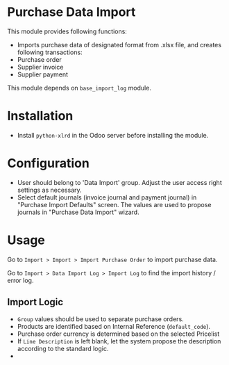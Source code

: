 Purchase Data Import
====================

This module provides following functions:

* Imports purchase data of designated format from .xlsx file, and creates following transactions:
 * Purchase order
 * Supplier invoice
 * Supplier payment
 
This module depends on `base_import_log` module.
 

Installation
============

* Install `python-xlrd` in the Odoo server before installing the module.


Configuration
=============

* User should belong to 'Data Import' group.  Adjust the user access right settings as necessary.
* Select default journals (invoice journal and payment journal) in "Purchase Import Defaults" screen.  The values are used to propose journals in "Purchase Data Import" wizard.


Usage
=====

Go to `Import > Import > Import Purchase Order` to import purchase data.

Go to `Import > Data Import Log > Import Log` to find the import history / error log.


Import Logic
------------

* `Group` values should be used to separate purchase orders.
* Products are identified based on Internal Reference (`default_code`).
* Purchase order currency is determined based on the selected Pricelist
* If `Line Description` is left blank, let the system propose the description according to the standard logic.
* 